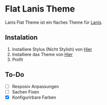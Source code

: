 # Flat Lanis Theme

Lanis Flat Theme ist ein flaches Theme für [Lanis](https://portal.lanis-system.de).

## Instalation
1. Installiere Stylus (Nicht Stylish) von [Hier](https://github.com/openstyles/stylus)
2. Installiere das Theme von [Hier](https://git.sigma42.de/Zekiz/lanis-theme/-/raw/master/Lanis-Theme.user.css)
3. Profit

## To-Do
- [ ] Resposiv Anpassungen
- [ ] Sachen Fixen
- [x] Konfigurirbare Farben